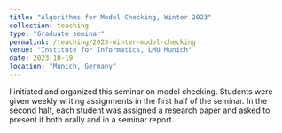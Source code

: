 ```yaml
---
title: "Algorithms for Model Checking, Winter 2023"
collection: teaching
type: "Graduate seminar"
permalink: /teaching/2023-winter-model-checking
venue: "Institute for Informatics, LMU Munich"
date: 2023-10-19
location: "Munich, Germany"
---
```


I initiated and organized this seminar on model checking.
Students were given weekly writing assignments in the first half of the seminar.
In the second half, each student was assigned a research paper and asked to present it both orally and in a seminar report.
